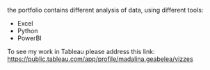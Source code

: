 the portfolio contains different analysis of data, using different tools:
- Excel
- Python
- PowerBI

To see my work in Tableau please address this link:
https://public.tableau.com/app/profile/madalina.geabelea/vizzes
